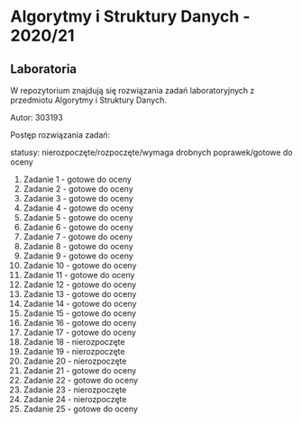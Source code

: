 # Algorytmy i Struktury Danych - 2020/21

## Laboratoria

W repozytorium znajdują się rozwiązania zadań laboratoryjnych z przedmiotu Algorytmy i Struktury Danych.

Autor: 303193

Postęp rozwiązania zadań:

statusy: nierozpoczęte/rozpoczęte/wymaga drobnych poprawek/gotowe do oceny

1. Zadanie 1 - gotowe do oceny
2. Zadanie 2 - gotowe do oceny
3. Zadanie 3 - gotowe do oceny
4. Zadanie 4 - gotowe do oceny
5. Zadanie 5 - gotowe do oceny
6. Zadanie 6 - gotowe do oceny
7. Zadanie 7 - gotowe do oceny
8. Zadanie 8 - gotowe do oceny
9. Zadanie 9 - gotowe do oceny
10. Zadanie 10 - gotowe do oceny
11. Zadanie 11 - gotowe do oceny
12. Zadanie 12 - gotowe do oceny
13. Zadanie 13 - gotowe do oceny
14. Zadanie 14 - gotowe do oceny
15. Zadanie 15 - gotowe do oceny
16. Zadanie 16 - gotowe do oceny
17. Zadanie 17 - gotowe do oceny
18. Zadanie 18 - nierozpoczęte
19. Zadanie 19 - nierozpoczęte
20. Zadanie 20 - nierozpoczęte
21. Zadanie 21 - gotowe do oceny
22. Zadanie 22 - gotowe do oceny
23. Zadanie 23 - nierozpoczęte
24. Zadanie 24 - nierozpoczęte
25. Zadanie 25 - gotowe do oceny
